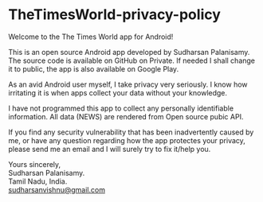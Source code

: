 # TheTimesWorld-privacy-policy

Welcome to the The Times World app for Android!

This is an open source Android app developed by Sudharsan Palanisamy. The source code is available on GitHub on Private. If needed I shall change it to public, the app is also available on Google Play.

As an avid Android user myself, I take privacy very seriously. I know how irritating it is when apps collect your data without your knowledge.

I have not programmed this app to collect any personally identifiable information. All data (NEWS) are rendered from Open source pubic API.

If you find any security vulnerability that has been inadvertently caused by me, or have any question regarding how the app protectes your privacy, please send me an email and I will surely try to fix it/help you.

Yours sincerely,
<br/>
Sudharsan Palanisamy.
<br/>
Tamil Nadu, India.
<br/>
sudharsanvishnu@gmail.com
